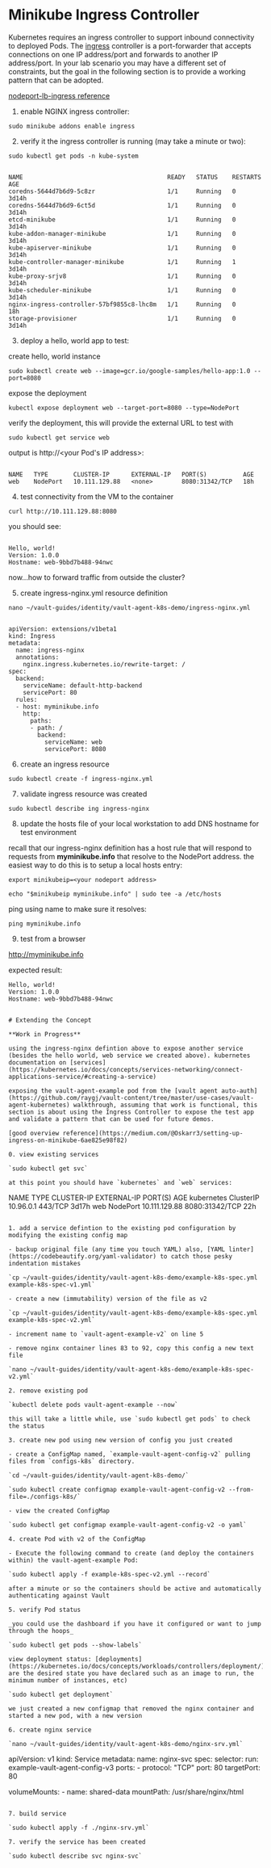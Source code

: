 # Minikube Ingress Controller

Kubernetes requires an ingress controller to support inbound connectivity to deployed Pods. The [ingress](https://kubernetes.io/docs/concepts/services-networking/ingress/#what-is-ingress) controller is a port-forwarder that accepts connections on one IP address/port and forwards to another IP address/port. In your lab scenario you may have a different set of constraints, but the goal in the following section is to provide a working pattern that can be adopted.

[nodeport-lb-ingress reference](https://medium.com/google-cloud/kubernetes-nodeport-vs-loadbalancer-vs-ingress-when-should-i-use-what-922f010849e0)

1. enable NGINX ingress controller:

`sudo minikube addons enable ingress`

2. verify it the ingress controller is running (may take a minute or two):

`sudo kubectl get pods -n kube-system`

```

NAME                                        READY   STATUS    RESTARTS   AGE
coredns-5644d7b6d9-5c8zr                    1/1     Running   0          3d14h
coredns-5644d7b6d9-6ct5d                    1/1     Running   0          3d14h
etcd-minikube                               1/1     Running   0          3d14h
kube-addon-manager-minikube                 1/1     Running   0          3d14h
kube-apiserver-minikube                     1/1     Running   0          3d14h
kube-controller-manager-minikube            1/1     Running   1          3d14h
kube-proxy-srjv8                            1/1     Running   0          3d14h
kube-scheduler-minikube                     1/1     Running   0          3d14h
nginx-ingress-controller-57bf9855c8-lhc8m   1/1     Running   0          18h
storage-provisioner                         1/1     Running   0          3d14h

```

3. deploy a hello, world app to test:

create hello, world instance

`sudo kubectl create web --image=gcr.io/google-samples/hello-app:1.0 --port=8080`

expose the deployment

`kubectl expose deployment web --target-port=8080 --type=NodePort`

verify the deployment, this will provide the external URL to test with

`sudo kubectl get service web`

output is http://<your Pod's IP address>:<some port>

```

NAME   TYPE       CLUSTER-IP      EXTERNAL-IP   PORT(S)          AGE
web    NodePort   10.111.129.88   <none>        8080:31342/TCP   18h

```

4. test connectivity from the VM to the container

`curl http://10.111.129.88:8080`

you should see:

```

Hello, world!
Version: 1.0.0
Hostname: web-9bbd7b488-94nwc

```

now...how to forward traffic from outside the cluster?

5. create ingress-nginx.yml resource definition

`nano ~/vault-guides/identity/vault-agent-k8s-demo/ingress-nginx.yml`

```

apiVersion: extensions/v1beta1
kind: Ingress
metadata:
  name: ingress-nginx
  annotations:
    nginx.ingress.kubernetes.io/rewrite-target: /
spec:
  backend:
    serviceName: default-http-backend
    servicePort: 80
  rules:
  - host: myminikube.info
    http:
      paths:
      - path: /
        backend:
          serviceName: web
          servicePort: 8080

```

6. create an ingress resource

`sudo kubectl create -f ingress-nginx.yml`

7. validate ingress resource was created

`sudo kubectl describe ing ingress-nginx`

8. update the hosts file of your local workstation to add DNS hostname for test environment

recall that our ingress-nginx definition has a host rule that will respond to requests from **myminikube.info** that resolve to the NodePort address. the easiest way to do this is to setup a local hosts entry:

`export minikubeip=<your nodeport address>`

`echo "$minikubeip myminikube.info" | sudo tee -a /etc/hosts`

ping using name to make sure it resolves:

`ping myminikube.info`

9. test from a browser

http://myminikube.info

expected result:
```
Hello, world!
Version: 1.0.0
Hostname: web-9bbd7b488-94nwc
```
```

# Extending the Concept

**Work in Progress**

using the ingress-nginx defintion above to expose another service (besides the hello world, web service we created above). kubernetes documentation on [services](https://kubernetes.io/docs/concepts/services-networking/connect-applications-service/#creating-a-service)

exposing the vault-agent-example pod from the [vault agent auto-auth](https://github.com/raygj/vault-content/tree/master/use-cases/vault-agent-kubernetes) walkthrough, assuming that work is functional, this section is about using the Ingress Controller to expose the test app and validate a pattern that can be used for future demos.

[good overview reference](https://medium.com/@Oskarr3/setting-up-ingress-on-minikube-6ae825e98f82)

0. view existing services

`sudo kubectl get svc`

at this point you should have `kubernetes` and `web` services:

```
NAME         TYPE        CLUSTER-IP      EXTERNAL-IP   PORT(S)          AGE
kubernetes   ClusterIP   10.96.0.1       <none>        443/TCP          3d17h
web          NodePort    10.111.129.88   <none>        8080:31342/TCP   22h
```

1. add a service defintion to the existing pod configuration by modifying the existing config map

- backup original file (any time you touch YAML) also, [YAML linter](https://codebeautify.org/yaml-validator) to catch those pesky indentation mistakes

`cp ~/vault-guides/identity/vault-agent-k8s-demo/example-k8s-spec.yml example-k8s-spec-v1.yml`

- create a new (immutability) version of the file as v2

`cp ~/vault-guides/identity/vault-agent-k8s-demo/example-k8s-spec.yml example-k8s-spec-v2.yml`

- increment name to `vault-agent-example-v2` on line 5

- remove nginx container lines 83 to 92, copy this config a new text file

`nano ~/vault-guides/identity/vault-agent-k8s-demo/example-k8s-spec-v2.yml`

2. remove existing pod

`kubectl delete pods vault-agent-example --now`

this will take a little while, use `sudo kubectl get pods` to check the status

3. create new pod using new version of config you just created

- create a ConfigMap named, `example-vault-agent-config-v2` pulling files from `configs-k8s` directory.

`cd ~/vault-guides/identity/vault-agent-k8s-demo/`

`sudo kubectl create configmap example-vault-agent-config-v2 --from-file=./configs-k8s/`

- view the created ConfigMap

`sudo kubectl get configmap example-vault-agent-config-v2 -o yaml`

4. create Pod with v2 of the ConfigMap

- Execute the following command to create (and deploy the containers within) the vault-agent-example Pod:

`sudo kubectl apply -f example-k8s-spec-v2.yml --record`

after a minute or so the containers should be active and automatically authenticating against Vault

5. verify Pod status

_you could use the dashboard if you have it configured or want to jump through the hoops_

`sudo kubectl get pods --show-labels`

view deployment status: [deployments](https://kubernetes.io/docs/concepts/workloads/controllers/deployment/) are the desired state you have declared such as an image to run, the minimum number of instances, etc)

`sudo kubectl get deployment`

we just created a new configmap that removed the nginx container and started a new pod, with a new version

6. create nginx service

`nano ~/vault-guides/identity/vault-agent-k8s-demo/nginx-srv.yml`

```

apiVersion: v1
kind: Service
metadata:
  name: nginx-svc
spec:
  selector:
    run: example-vault-agent-config-v3
  ports:
     - protocol: "TCP"
       port: 80
       targetPort: 80

  volumeMounts:
    - name: shared-data
      mountPath: /usr/share/nginx/html

```

7. build service

`sudo kubectl apply -f ./nginx-srv.yml`

7. verify the service has been created

`sudo kubectl describe svc nginx-svc`

